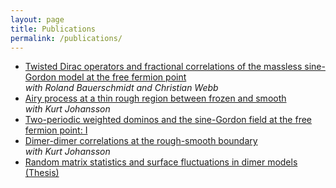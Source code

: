 ```yaml
---
layout: page
title: Publications
permalink: /publications/
---
```


- [Twisted Dirac operators and fractional correlations of the massless sine-Gordon model at the free fermion point](https://arxiv.org/abs/2508.14806)  
  _with Roland Bauerschmidt and Christian Webb_
- [Airy process at a thin rough region between frozen and smooth](https://arxiv.org/abs/2302.04663)  
  _with Kurt Johansson_
- [Two-periodic weighted dominos and the sine-Gordon field at the free fermion point: I](https://arxiv.org/abs/2209.11111)
- [Dimer-dimer correlations at the rough-smooth boundary](https://link.springer.com/article/10.1007/s00220-023-04649-1)  
  _with Kurt Johansson_
- [Random matrix statistics and surface fluctuations in dimer models (Thesis)](http://kth.diva-portal.org/smash/record.jsf?pid=diva2%3A1722191&dswid=7096) 
